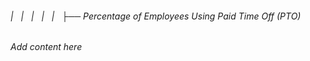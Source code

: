 ###### |   |   |   |   |   ├── Percentage of Employees Using Paid Time Off (PTO)

*Add content here*